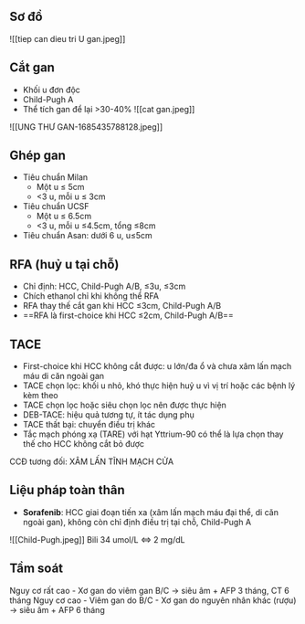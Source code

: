 
## Sơ đồ
![[tiep can dieu tri U gan.jpeg]]

## Cắt gan
- Khối u đơn độc
- Child-Pugh A
- Thể tích gan để lại >30-40%
![[cat gan.jpeg]]

![[UNG THƯ GAN-1685435788128.jpeg]]

## Ghép gan
- Tiêu chuẩn Milan
	- Một u ≤ 5cm
	- <3 u, mỗi u ≤ 3cm
- Tiêu chuẩn UCSF
	- Một u ≤ 6.5cm
	- <3 u, mỗi u ≤4.5cm, tổng ≤8cm
- Tiêu chuẩn Asan: dưới 6 u, u≤5cm

## RFA (huỷ u tại chỗ)
- Chỉ định: HCC, Child-Pugh A/B, ≤3u, ≤3cm
- Chích ethanol chỉ khi không thể RFA
- RFA thay thế cắt gan khi HCC ≤3cm, Child-Pugh A/B
- ==RFA là first-choice khi HCC ≤2cm, Child-Pugh A/B==

## TACE
- First-choice khi HCC không cắt được: u lớn/đa ổ và chưa xâm lấn mạch máu di căn ngoài gan
- TACE chọn lọc: khối u nhỏ, khó thực hiện huỷ u vì vị trí hoặc các bệnh lý kèm theo
- TACE chọn lọc hoặc siêu chọn lọc nên được thực hiện
- DEB-TACE: hiệu quả tương tự, ít tác dụng phụ
- TACE thất bại: chuyển điều trị khác
- Tắc mạch phóng xạ (TARE) với hạt Yttrium-90 có thể là lựa chọn thay thế cho HCC không cắt bỏ được

CCĐ tương đối: XÂM LẤN TĨNH MẠCH CỬA


## Liệu pháp toàn thân
- **Sorafenib**: HCC giai đoạn tiến xa (xâm lấn mạch máu đại thể, di căn ngoài gan), không còn chỉ định điều trị tại chỗ, Child-Pugh A


![[Child-Pugh.jpeg]]
Bili 34 umol/L <=> 2 mg/dL



## Tầm soát
Nguy cơ rất cao
	- Xơ gan do viêm gan B/C
	-> siêu âm + AFP 3 tháng, CT 6 tháng
Nguy cơ cao
	- Viêm gan do B/C
	- Xơ gan do nguyên nhân khác (rượu)
	-> siêu âm + AFP 6 tháng